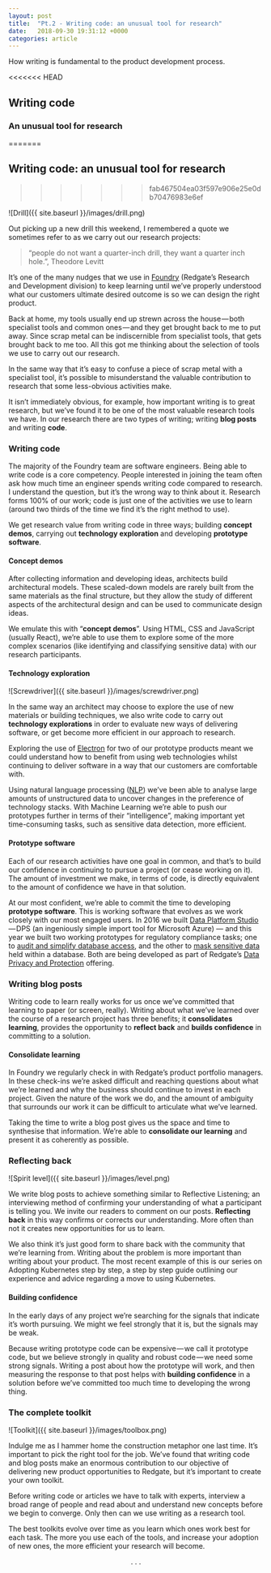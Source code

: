 ```yaml
---
layout: post
title:  "Pt.2 - Writing code: an unusual tool for research"
date:   2018-09-30 19:31:12 +0000
categories: article
---
```


How writing is fundamental to the product development process.

<<<<<<< HEAD
## Writing code
### An unusual tool for research
=======
## Writing code: an unusual tool for research
>>>>>>> fab467504ea03f597e906e25e0db70476983e6ef

![Drill]({{ site.baseurl }}/images/drill.png)

Out picking up a new drill this weekend, I remembered a quote we sometimes refer to as we carry out our research projects:

> “people do not want a quarter-inch drill, they want a quarter inch hole.”, Theodore Levitt

It’s one of the many nudges that we use in [Foundry](https://www.red-gate.com/foundry/#how-foundry-works) (Redgate’s Research and Development division) to keep learning until we’ve properly understood what our customers ultimate desired outcome is so we can design the right product.

Back at home, my tools usually end up strewn across the house — both specialist tools and common ones — and they get brought back to me to put away. Since scrap metal can be indiscernible from specialist tools, that gets brought back to me too. All this got me thinking about the selection of tools we use to carry out our research.

In the same way that it’s easy to confuse a piece of scrap metal with a specialist tool, it’s possible to misunderstand the valuable contribution to research that some less-obvious activities make.

It isn’t immediately obvious, for example, how important writing is to great research, but we’ve found it to be one of the most valuable research tools we have. In our research there are two types of writing; writing **blog posts** and writing **code**.

### Writing code

The majority of the Foundry team are software engineers. Being able to write code is a core competency. People interested in joining the team often ask how much time an engineer spends writing code compared to research. I understand the question, but it’s the wrong way to think about it. Research forms 100% of our work; code is just one of the activities we use to learn (around two thirds of the time we find it’s the right method to use).

We get research value from writing code in three ways; building **concept demos**, carrying out **technology exploration** and developing **prototype software**.

#### Concept demos

After collecting information and developing ideas, architects build architectural models. These scaled-down models are rarely built from the same materials as the final structure, but they allow the study of different aspects of the architectural design and can be used to communicate design ideas.

We emulate this with “**concept demos**”. Using HTML, CSS and JavaScript (usually React), we’re able to use them to explore some of the more complex scenarios (like identifying and classifying sensitive data) with our research participants.

#### Technology exploration

![Screwdriver]({{ site.baseurl }}/images/screwdriver.png)

In the same way an architect may choose to explore the use of new materials or building techniques, we also write code to carry out **technology explorations** in order to evaluate new ways of delivering software, or get become more efficient in our approach to research.

Exploring the use of [Electron](https://electronjs.org/) for two of our prototype products meant we could understand how to benefit from using web technologies whilst continuing to deliver software in a way that our customers are comfortable with.

Using natural language processing ([NLP](https://en.wikipedia.org/wiki/Natural_language_processing)) we’ve been able to analyse large amounts of unstructured data to uncover changes in the preference of technology stacks. With Machine Learning we’re able to push our prototypes further in terms of their “intelligence”, making important yet time-consuming tasks, such as sensitive data detection, more efficient.

#### Prototype software

Each of our research activities have one goal in common, and that’s to build our confidence in continuing to pursue a project (or cease working on it). The amount of investment we make, in terms of code, is directly equivalent to the amount of confidence we have in that solution.

At our most confident, we’re able to commit the time to developing **prototype software**. This is working software that evolves as we work closely with our most engaged users. In 2016 we built [Data Platform Studio](https://www.dataplatformstudio.com/) — DPS (an ingeniously simple import tool for Microsoft Azure) — and this year we built two working prototypes for regulatory compliance tasks; one to [audit and simplify database access](https://www.red-gate.com/blog/audit-and-compliance/sql-census-update-new-server-view), and the other to [mask sensitive data](https://www.red-gate.com/blog/audit-and-compliance/sql-data-mask) held within a database. Both are being developed as part of Redgate’s [Data Privacy and Protection](https://www.red-gate.com/blog/audit-and-compliance) offering.

### Writing blog posts

Writing code to learn really works for us once we’ve committed that learning to paper (or screen, really). Writing about what we’ve learned over the course of a research project has three benefits; it **consolidates learning**, provides the opportunity to **reflect back** and **builds confidence** in committing to a solution.

#### Consolidate learning

In Foundry we regularly check in with Redgate’s product portfolio managers. In these check-ins we’re asked difficult and reaching questions about what we’re learned and why the business should continue to invest in each project. Given the nature of the work we do, and the amount of ambiguity that surrounds our work it can be difficult to articulate what we’ve learned.

Taking the time to write a blog post gives us the space and time to synthesise that information. We’re able to **consolidate our learning** and present it as coherently as possible.

### Reflecting back

![Spirit level]({{ site.baseurl }}/images/level.png)

We write blog posts to achieve something similar to Reflective Listening; an interviewing method of confirming your understanding of what a participant is telling you. We invite our readers to comment on our posts. **Reflecting back** in this way confirms or corrects our understanding. More often than not it creates new opportunities for us to learn.

We also think it’s just good form to share back with the community that we’re learning from. Writing about the problem is more important than writing about your product. The most recent example of this is our series on Adopting Kubernetes step by step, a step by step guide outlining our experience and advice regarding a move to using Kubernetes.

#### Building confidence

In the early days of any project we’re searching for the signals that indicate it’s worth pursuing. We might we feel strongly that it is, but the signals may be weak.

Because writing prototype code can be expensive — we call it prototype code, but we believe strongly in quality and robust code — we need some strong signals. Writing a post about how the prototype will work, and then measuring the response to that post helps with **building confidence** in a solution before we’ve committed too much time to developing the wrong thing.

### The complete toolkit

![Toolkit]({{ site.baseurl }}/images/toolbox.png)

Indulge me as I hammer home the construction metaphor one last time. It’s important to pick the right tool for the job. We’ve found that writing code and blog posts make an enormous contribution to our objective of delivering new product opportunities to Redgate, but it’s important to create your own toolkit.

Before writing code or articles we have to talk with experts, interview a broad range of people and read about and understand new concepts before we begin to converge. Only then can we use writing as a research tool.

The best toolkits evolve over time as you learn which ones work best for each task. The more you use each of the tools, and increase your adoption of new ones, the more efficient your research will become.

<p style="text-align: center">. . .</p>
